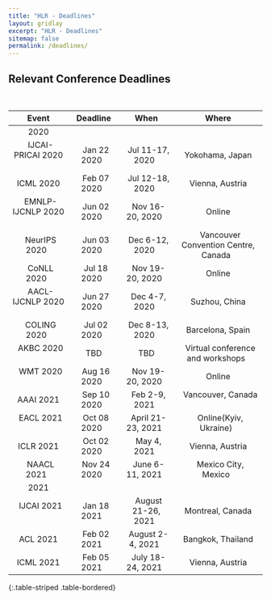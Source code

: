 ```yaml
---
title: "HLR - Deadlines"
layout: gridlay
excerpt: "HLR - Deadlines"
sitemap: false
permalink: /deadlines/
---
```



## Relevant Conference Deadlines

&nbsp;
&nbsp;

| Event  |  Deadline  | When  |  Where  |
|:-:|:-:|:-:|:-:|
| 2020 |  |  |  |
| &nbsp; IJCAI-PRICAI 2020 &nbsp; | &nbsp; Jan 22 2020  &nbsp; | &nbsp;  Jul 11-17, 2020 &nbsp; | &nbsp; Yokohama, Japan &nbsp; |
| &nbsp; ICML 2020  &nbsp; | &nbsp;  Feb 07 2020   &nbsp; | &nbsp; Jul 12-18, 2020  &nbsp; | &nbsp;  Vienna, Austria &nbsp; |
| &nbsp; EMNLP-IJCNLP 2020  &nbsp; | &nbsp; Jun 02 2020   &nbsp; | &nbsp;  Nov 16-20, 2020   &nbsp; | &nbsp;   Online &nbsp; |
| &nbsp; NeurIPS 2020  &nbsp; | &nbsp;   Jun 03 2020   &nbsp; | &nbsp; Dec 6-12, 2020   &nbsp; | &nbsp;  Vancouver Convention Centre, Canada &nbsp; |
| &nbsp; CoNLL 2020  &nbsp; | &nbsp;  Jul 18  2020   &nbsp; | &nbsp; Nov 19-20, 2020   &nbsp; | &nbsp;  Online  &nbsp; |
| &nbsp; AACL-IJCNLP 2020  &nbsp; | &nbsp;  Jun 27 2020   &nbsp; | &nbsp;  Dec 4-7, 2020   &nbsp; | &nbsp;   Suzhou, China &nbsp; |
| &nbsp; COLING 2020  &nbsp; | &nbsp;   Jul 02 2020   &nbsp; | &nbsp; Dec 8-13, 2020   &nbsp; | &nbsp;  Barcelona, Spain &nbsp; |
| &nbsp; AKBC 2020  &nbsp; | &nbsp;   TBD   &nbsp; | &nbsp; TBD   &nbsp; | &nbsp;  Virtual conference and workshops &nbsp; |
| &nbsp; WMT 2020  &nbsp; | &nbsp;  Aug 16 2020   &nbsp; | &nbsp;  Nov 19-20, 2020 &nbsp; | &nbsp;  Online  &nbsp;|
| &nbsp; AAAI 2021  &nbsp; | &nbsp;  Sep 10 2020  &nbsp; | &nbsp; Feb 2-9, 2021  &nbsp; | &nbsp;  Vancouver, Canada  &nbsp;|
| &nbsp; EACL 2021  &nbsp; | &nbsp;  Oct 08 2020   &nbsp; | &nbsp;  April 21-23, 2021 &nbsp; | &nbsp; Online(Kyiv, Ukraine)  &nbsp;|
| &nbsp; ICLR 2021  &nbsp; | &nbsp;  Oct 02 2020    &nbsp; | &nbsp;  May 4, 2021   &nbsp; | &nbsp;  Vienna, Austria &nbsp; |
| &nbsp; NAACL 2021  &nbsp; | &nbsp;  Nov 24 2020    &nbsp; | &nbsp;  June 6-11, 2021   &nbsp; | &nbsp;  Mexico City, Mexico &nbsp; |
| 2021 |  |  |  |
| &nbsp; IJCAI 2021  &nbsp; | &nbsp;  Jan 18 2021    &nbsp; | &nbsp;  August 21-26, 2021   &nbsp; | &nbsp;  Montreal, Canada &nbsp; |
| &nbsp; ACL 2021  &nbsp; | &nbsp;  Feb 02 2021     &nbsp; | &nbsp;  August 2-4, 2021   &nbsp; | &nbsp;  Bangkok, Thailand &nbsp; |
| &nbsp; ICML 2021  &nbsp; | &nbsp;  Feb 05 2021     &nbsp; | &nbsp;  July 18-24, 2021   &nbsp; | &nbsp; Vienna, Austria   &nbsp; |
{:.table-striped .table-bordered}

&nbsp;
&nbsp;
&nbsp;


